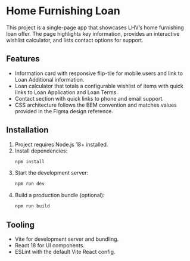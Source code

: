 # Home Furnishing Loan

This project is a single-page app that showcases LHV’s home furnishing loan offer. The page highlights key information, provides an interactive wishlist calculator, and lists contact options for support.

## Features
- Information card with responsive flip-tile for mobile users and link to Loan Additional information.
- Loan calculator that totals a configurable wishlist of items with quick links to Loan Application and Loan Terms.
- Contact section with quick links to phone and email support.
- CSS architecture follows the BEM convention and matches values provided in the Figma design reference.

## Installation
1. Project requires Node.js 18+ installed.
2. Install dependencies:
   ```bash
   npm install
   ```
3. Start the development server:
   ```bash
   npm run dev
   ```
4. Build a production bundle (optional):
   ```bash
   npm run build
   ```

## Tooling
- Vite for development server and bundling.
- React 18 for UI components.
- ESLint with the default Vite React config.
